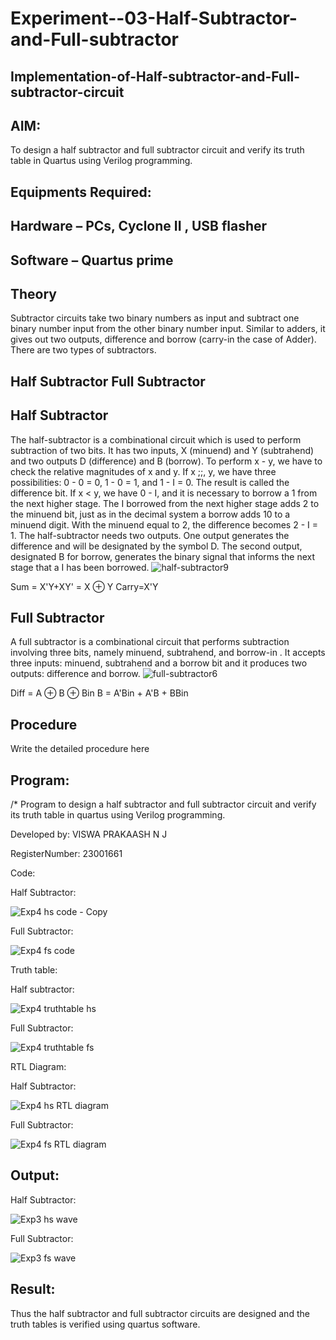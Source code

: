 # Experiment--03-Half-Subtractor-and-Full-subtractor
## Implementation-of-Half-subtractor-and-Full-subtractor-circuit
## AIM:
To design a half subtractor and full subtractor circuit and verify its truth table in Quartus using Verilog programming.

## Equipments Required:
## Hardware – PCs, Cyclone II , USB flasher
## Software – Quartus prime
## Theory
Subtractor circuits take two binary numbers as input and subtract one binary number input from the other binary number input. Similar to adders, it gives out two outputs, difference and borrow (carry-in the case of Adder). There are two types of subtractors.

## Half Subtractor Full Subtractor
## Half Subtractor
The half-subtractor is a combinational circuit which is used to perform subtraction of two bits. It has two inputs, X (minuend) and Y (subtrahend) and two outputs D (difference) and B (borrow). To perform x - y, we have to check the relative magnitudes of x and y. If x ;;, y, we have three possibilities: 0 - 0 = 0, 1 - 0 = 1, and 1 - I = 0. The result is called the difference bit. If x < y, we have 0 - I, and it is necessary to borrow a 1 from the next higher stage. The I borrowed from the next higher stage adds 2 to the minuend bit, just as in the decimal system a borrow adds 10 to a minuend digit. With the minuend equal to 2, the difference becomes 2 - I = 1. The half-subtractor needs two outputs. One output generates the difference and will be designated by the symbol D. The second output, designated B for borrow, generates the binary signal that informs the next stage that a I has been borrowed.
![half-subtractor9](https://user-images.githubusercontent.com/36288975/166112538-58c3bc7c-ee5d-4e6a-ac8d-8e8328efe27a.png)


Sum = X'Y+XY' = X ⊕ Y
Carry=X'Y

## Full Subtractor
A full subtractor is a combinational circuit that performs subtraction involving three bits, namely minuend, subtrahend, and borrow-in . It accepts three inputs: minuend, subtrahend and a borrow bit and it produces two outputs: difference and borrow. 
![full-subtractor6](https://user-images.githubusercontent.com/36288975/166112541-24c68359-3de8-4674-ae22-8272ffc385ed.png)


Diff = A ⊕ B ⊕ Bin B = A'Bin + A'B + BBin

## Procedure



Write the detailed procedure here 


## Program:
/*
Program to design a half subtractor and full subtractor circuit and verify its truth table in quartus using Verilog programming.

Developed by: VISWA PRAKAASH N J

RegisterNumber:  23001661

Code:

Half Subtractor:

![Exp4 hs code - Copy](https://github.com/ViswaPrakaashNJ/Experiment--03-Half-Subtractor-and-Full-subtractor/assets/150996664/3da386f1-ddbc-4d6f-ba66-0c75070f5fc9)

Full Subtractor:

![Exp4 fs code](https://github.com/ViswaPrakaashNJ/Experiment--03-Half-Subtractor-and-Full-subtractor/assets/150996664/14db87ad-3a79-49a4-9e57-1610a6c31a6a)

Truth table:

Half subtractor:

![Exp4 truthtable hs](https://github.com/ViswaPrakaashNJ/Experiment--03-Half-Subtractor-and-Full-subtractor/assets/150996664/aefb72fd-13e0-4127-a02f-061af656fde2)

Full   Subtractor:

![Exp4 truthtable fs](https://github.com/ViswaPrakaashNJ/Experiment--03-Half-Subtractor-and-Full-subtractor/assets/150996664/3bffbfb4-5059-4da4-80e2-2307c19ce089)

RTL Diagram:

Half Subtractor:

![Exp4 hs RTL diagram](https://github.com/ViswaPrakaashNJ/Experiment--03-Half-Subtractor-and-Full-subtractor/assets/150996664/0f79d4d1-e3df-4be1-934a-efba0707f727)

Full Subtractor:

![Exp4 fs RTL diagram](https://github.com/ViswaPrakaashNJ/Experiment--03-Half-Subtractor-and-Full-subtractor/assets/150996664/1dceddff-dffd-489b-aa94-87ea869e24e0)

## Output:

Half Subtractor:

![Exp3 hs wave](https://github.com/ViswaPrakaashNJ/Experiment--03-Half-Subtractor-and-Full-subtractor/assets/150996664/083bfa6c-768f-4451-aad7-ccf9244f21b0)

Full Subtractor:

![Exp3 fs wave](https://github.com/ViswaPrakaashNJ/Experiment--03-Half-Subtractor-and-Full-subtractor/assets/150996664/6a735c4a-3cd5-415b-ab8e-6a3d34821f9c)





## Result:
Thus the half subtractor and full subtractor circuits are designed and the truth tables is verified using quartus software.
